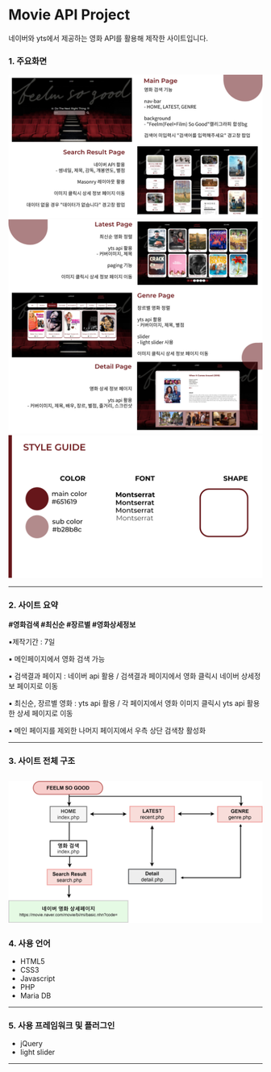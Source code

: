 
# Movie API Project


네이버와 yts에서 제공하는 영화 API를 활용해 제작한 사이트입니다.

### 1. 주요화면

![movie_api_1.png](/img/readme/movie_api_1.png)
![movie_api_2.png](/img/readme/movie_api_2.png)
![movie_api_style.png](/img/readme/movie_api_style.png)


---

### 2. 사이트 요약

**#영화검색 #최신순 #장르별  #영화상세정보**

▪️제작기간 : 7일

▪️ 메인페이지에서 영화 검색 가능

▪️ 검색결과 페이지 : 네이버 api 활용 / 검색결과 페이지에서 영화 클릭시 네이버 상세정보 페이지로 이동

▪️ 최신순, 장르별 영화 : yts api 활용 / 각 페이지에서 영화 이미지 클릭시 yts api 활용한 상세 페이지로 이동

▪️ 메인 페이지를 제외한 나머지 페이지에서 우측 상단 검색창 활성화

---

### 3. 사이트 전체  구조

![movie_api_flowchart.png](/img/readme/movie_api_flowchart.png)
---

### 4. 사용 언어

- HTML5
- CSS3
- Javascript
- PHP
- Maria DB

---

### 5. 사용 프레임워크 및 플러그인

- jQuery
- light slider

---
